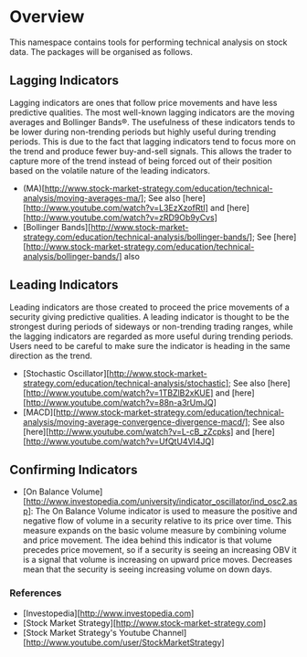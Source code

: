 
# Overview

This namespace contains tools for performing technical analysis on stock data. The packages will be organised as follows.


## Lagging Indicators

Lagging indicators are ones that follow price movements and have less predictive qualities. The most well-known lagging indicators are the moving averages and Bollinger Bands®. The usefulness of these indicators tends to be lower during non-trending periods but highly useful during trending periods. This is due to the fact that lagging indicators tend to focus more on the trend and produce fewer buy-and-sell signals. This allows the trader to capture more of the trend instead of being forced out of their position based on the volatile nature of the leading indicators.

- (MA)[http://www.stock-market-strategy.com/education/technical-analysis/moving-averages-ma/]; See also [here][http://www.youtube.com/watch?v=L3EzXzofRtI] and [here][http://www.youtube.com/watch?v=zRD9Ob9yCvs]
- [Bollinger Bands][http://www.stock-market-strategy.com/education/technical-analysis/bollinger-bands/]; See [here][http://www.stock-market-strategy.com/education/technical-analysis/bollinger-bands/] also

## Leading Indicators

Leading indicators are those created to proceed the price movements of a security giving predictive qualities. A leading indicator is thought to be the strongest during periods of sideways or non-trending trading ranges, while the lagging indicators are regarded as more useful during trending periods. Users need to be careful to make sure the indicator is heading in the same direction as the trend.

- [Stochastic Oscillator][http://www.stock-market-strategy.com/education/technical-analysis/stochastic]; See also [here][http://www.youtube.com/watch?v=1TBZlB2xKUE] and [here][http://www.youtube.com/watch?v=88n-a3rUmJQ]
- [MACD][http://www.stock-market-strategy.com/education/technical-analysis/moving-average-convergence-divergence-macd/]; See also [here][http://www.youtube.com/watch?v=L-cB_zZcpks] and [here][http://www.youtube.com/watch?v=UfQtU4Vl4JQ]


## Confirming Indicators

- [On Balance Volume][http://www.investopedia.com/university/indicator_oscillator/ind_osc2.asp]: The On Balance Volume indicator is used to measure the positive and negative flow of volume in a security relative to its price over time. This measure expands on the basic volume measure by combining volume and price movement. The idea behind this indicator is that volume precedes price movement, so if a security is seeing an increasing OBV it is a signal that volume is increasing on upward price moves. Decreases mean that the security is seeing increasing volume on down days.


### References

- [Investopedia][http://www.investopedia.com]
- [Stock Market Strategy][http://www.stock-market-strategy.com]
- [Stock Market Strategy's Youtube Channel][http://www.youtube.com/user/StockMarketStrategy]
